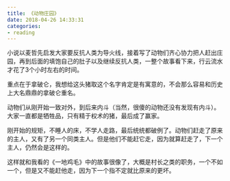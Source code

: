 ```yaml
---
title: 《动物庄园》
date: 2018-04-26 14:33:31
categories: 
- reading
---
```


小说以麦哲先启发大家要反抗人类为导火线，接着写了动物们齐心协力把人赶出庄园，再到后面的填饱自己的肚子以及继续反抗人类，一整个故事看下来，行云流水才花了3个小时左右的时间。

重点在于拿破仑，我想给这头猪取这个名字肯定是有寓意的，不会那么容易和历史上大名鼎鼎的拿破仑重名。

动物们从刚开始一致对外，到后来内斗（当然，很傻的动物还没有发现有内斗）。大家一直都是牺牲品，只有精于权术的猪，最后成了赢家。

刚开始的规矩，不睡人的床，不学人走路，最后统统都破例了。动物们赶走了原来的主人，又有了另一个同类主人。但是他们不能赶它走，因为就算赶走了，下一个主人，仍然会是这样的。

这样就和我看的《一地鸡毛》中的故事很像了，大概是村长之类的职务，一个不如一个，但是又不能赶他走，因为下一个指不定就比原来的更坏。